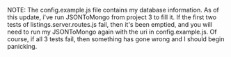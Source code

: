 NOTE: The config.example.js file contains my database information. As of this update, i've run JSONToMongo from project 3 to fill it.
If the first two tests of listings.server.routes.js fail, then it's been emptied, and you will need to run my JSONToMongo again with the uri in config.example.js.
Of course, if all 3 tests fail, then something has gone wrong and I should begin panicking.
